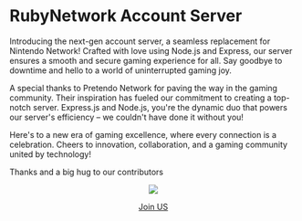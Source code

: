 # RubyNetwork Account Server
Introducing the next-gen account server, a seamless replacement for Nintendo Network! Crafted with love using Node.js and Express, our server ensures a smooth and secure gaming experience for all. Say goodbye to downtime and hello to a world of uninterrupted gaming joy.

A special thanks to Pretendo Network for paving the way in the gaming community. Their inspiration has fueled our commitment to creating a top-notch server. Express.js and Node.js, you're the dynamic duo that powers our server's efficiency – we couldn't have done it without you!

Here's to a new era of gaming excellence, where every connection is a celebration. Cheers to innovation, collaboration, and a gaming community united by technology!

Thanks and a big hug to our contributors


<center>
    <a href="https://discord.gg/2XZAZCAAue">
        <img src="https://cdn.discordapp.com/icons/1170878098791731302/de2f0ff7bd558a070ae46d707e7120cc.webp?size=128"/>
        <p>Join US</p>
    </a>
</center>